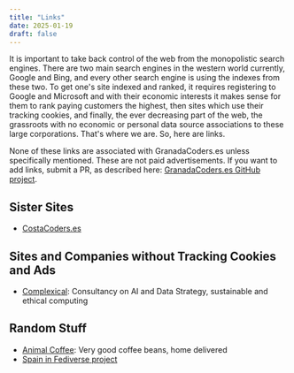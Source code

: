 ```yaml
---
title: "Links"
date: 2025-01-19
draft: false
---
```


It is important to take back control of the web from the monopolistic search engines. There are two main search engines in the western world currently, Google and Bing, and every other search engine is using the indexes from these two. To get one's site indexed and ranked, it requires registering to Google and Microsoft and with their economic interests it makes sense for them to rank paying customers the highest, then sites which use their tracking cookies, and finally, the ever decreasing part of the web, the grassroots with no economic or personal data source associations to these large corporations. That's where we are. So, here are links.

None of these links are associated with GranadaCoders.es unless specifically mentioned. These are not paid advertisements. If you want to add links, submit a PR, as described here: [GranadaCoders.es GitHub project](https://github.com/keskival/granadacoders.es).

## Sister Sites

- [CostaCoders.es](https://costacoders.es)

## Sites and Companies without Tracking Cookies and Ads

- [Complexical](http://complexical.com): Consultancy on AI and Data Strategy, sustainable and ethical computing

## Random Stuff

- [Animal Coffee](https://animalcoffee.es): Very good coffee beans, home delivered
- [Spain in Fediverse project](https://nokorpo.github.io/spain-into-the-fediverse/)
